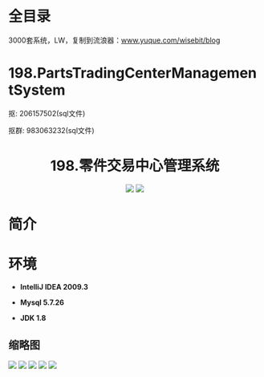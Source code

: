 # 全目录

3000套系统，LW，复制到流浪器：www.yuque.com/wisebit/blog
# 198.PartsTradingCenterManagementSystem

<p>抠: 206157502(sql文件)</p>
<p>抠群: 983063232(sql文件)</p>

<p><h1 align="center">198.零件交易中心管理系统</h1></p>


<p align="center">
	<img src="https://img.shields.io/badge/jdk-1.8-orange.svg"/>
    <img src="https://img.shields.io/badge/java.swing-5.x-lightgrey.svg"/>
</p>

# 简介
>
> 

# 环境

- <b>IntelliJ IDEA 2009.3</b>

- <b>Mysql 5.7.26</b>

- <b>JDK 1.8</b>




## 缩略图

![](https://bitwise.oss-cn-heyuan.aliyuncs.com/2024/9/10/5abee03f-9900-4893-86ac-0ef0d90d0b3c.png)
![](https://bitwise.oss-cn-heyuan.aliyuncs.com/2024/9/10/82c19209-3249-4b49-affd-c651fe28f9ad.png)
![](https://bitwise.oss-cn-heyuan.aliyuncs.com/2024/9/10/d9d4e897-7d96-4e47-b9aa-c7bb64df3bbf.png)
![](https://bitwise.oss-cn-heyuan.aliyuncs.com/2024/9/10/fa2e4859-1635-4628-980e-0618f80b3d48.png)
![](https://bitwise.oss-cn-heyuan.aliyuncs.com/2024/9/10/41e9ce23-ab31-4556-84c1-b0a4686a9ac4.png)


